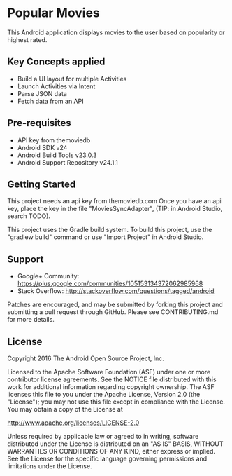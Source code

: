 Popular Movies
===================================

This Android application displays movies to the user based on popularity or 
highest rated.

Key Concepts applied
--------------------
- Build a UI layout for multiple Activities
- Launch Activities via Intent
- Parse JSON data
- Fetch data from an API

Pre-requisites
--------------

- API key from themoviedb
- Android SDK v24
- Android Build Tools v23.0.3
- Android Support Repository v24.1.1

Getting Started
---------------

This project needs an api key from themoviedb.com
Once you have an api key, place the key in the file "MoviesSyncAdapter", (TIP: in Android Studio, search TODO).

This project uses the Gradle build system. To build this project, use the
"gradlew build" command or use "Import Project" in Android Studio.

Support
-------

- Google+ Community: https://plus.google.com/communities/105153134372062985968
- Stack Overflow: http://stackoverflow.com/questions/tagged/android

Patches are encouraged, and may be submitted by forking this project and
submitting a pull request through GitHub. Please see CONTRIBUTING.md for more details.

License
-------

Copyright 2016 The Android Open Source Project, Inc.

Licensed to the Apache Software Foundation (ASF) under one or more contributor
license agreements.  See the NOTICE file distributed with this work for
additional information regarding copyright ownership.  The ASF licenses this
file to you under the Apache License, Version 2.0 (the "License"); you may not
use this file except in compliance with the License.  You may obtain a copy of
the License at

http://www.apache.org/licenses/LICENSE-2.0

Unless required by applicable law or agreed to in writing, software
distributed under the License is distributed on an "AS IS" BASIS, WITHOUT
WARRANTIES OR CONDITIONS OF ANY KIND, either express or implied.  See the
License for the specific language governing permissions and limitations under
the License.
